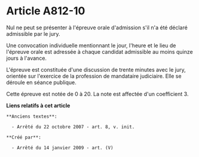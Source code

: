 # Article A812-10

Nul ne peut se présenter à l'épreuve orale d'admission s'il n'a été déclaré admissible par le jury.

Une convocation individuelle mentionnant le jour, l'heure et le lieu de l'épreuve orale est adressée à chaque candidat
admissible au moins quinze jours à l'avance.

L'épreuve est constituée d'une discussion de trente minutes avec le jury, orientée sur l'exercice de la profession de
mandataire judiciaire. Elle se déroule en séance publique.

Cette épreuve est notée de 0 à 20. La note est affectée d'un coefficient 3.

**Liens relatifs à cet article**

	**Anciens textes**:

	  - Arrêté du 22 octobre 2007 - art. 8, v. init.

	**Créé par**:

	  - Arrêté du 14 janvier 2009 - art. (V)
